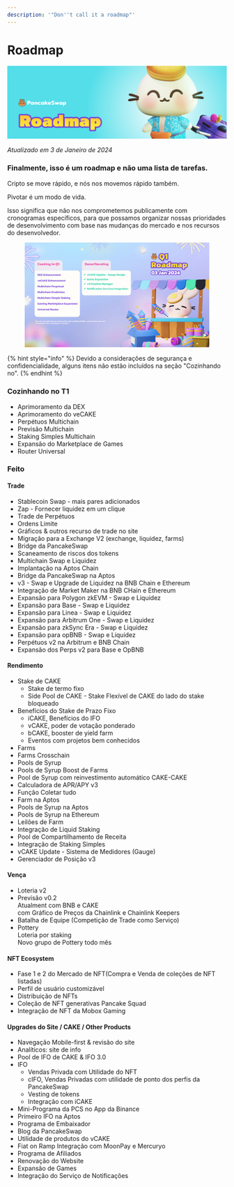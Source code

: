 ```yaml
---
description: '"Don''t call it a roadmap"'
---
```


# Roadmap

![](.gitbook/assets/roadmap-header.png)

_Atualizado em 3 de Janeiro de 2024_

### Finalmente, isso é um roadmap e não uma lista de tarefas.

Cripto se move rápido, e nós nos movemos rápido também.&#x20;

Pivotar é um modo de vida.&#x20;

Isso significa que não nos comprometemos publicamente com cronogramas específicos, para que possamos organizar nossas prioridades de desenvolvimento com base nas mudanças do mercado e nos recursos do desenvolvedor.

<figure><img src=".gitbook/assets/image (190) (1).png" alt=""><figcaption></figcaption></figure>

{% hint style="info" %}
Devido a considerações de segurança e confidencialidade, alguns itens não estão incluídos na seção "Cozinhando no".
{% endhint %}



### Cozinhando no T1

* Aprimoramento da DEX
* Aprimoramento do veCAKE
* Perpétuos Multichain
* Previsão Multichain
* Staking Simples Multichain
* Expansão do Marketplace de Games
* Router Universal



### Feito

#### Trade

* Stablecoin Swap - mais pares adicionados
* Zap - Fornecer liquidez em um clique
* Trade de Perpétuos
* Ordens Limite
* Gráficos & outros recurso de trade no site
* Migração para a Exchange V2 (exchange, liquidez, farms)
* Bridge da PancakeSwap
* Scaneamento de riscos dos tokens
* Multichain Swap e Liquidez
* Implantação na Aptos Chain
* Bridge da PancakeSwap na Aptos
* v3 - Swap e Upgrade de Liquidez na BNB Chain e Ethereum
* Integração de Market Maker na BNB CHain e Ethereum
* Expansão para Polygon zkEVM - Swap e Liquidez
* Expansão para Base - Swap e Liquidez
* Expansão para Linea - Swap e Liquidez
* Expansão para Arbitrum One - Swap e Liquidez
* Expansão para zkSync Era - Swap e Liquidez
* Expansão para opBNB - Swap e Liquidez
* Perpétuos v2 na Arbitrum e BNB Chain
* Expansão dos Perps v2 para Base e OpBNB

#### Rendimento

* Stake de CAKE&#x20;
  * Stake de termo fixo
  * Side Pool de CAKE - Stake Flexível de CAKE do lado do stake bloqueado
* Benefícios do Stake de Prazo Fixo&#x20;
  * iCAKE, Benefícios do IFO&#x20;
  * vCAKE, poder de votação ponderado
  * bCAKE, booster de yield farm
  * Eventos com projetos bem conhecidos
* Farms
* Farms Crosschain
* Pools de Syrup
* Pools de Syrup Boost de Farms
* Pool de Syrup com reinvestimento automático CAKE-CAKE&#x20;
* Calculadora de APR/APY v3
* Função Coletar tudo
* Farm na Aptos
* Pools de Syrup na Aptos
* Pools de Syrup na Ethereum
* Leilões de Farm
* Integração de Liquid Staking
* Pool de Compartilhamento de Receita
* Integração de Staking Simples
* vCAKE Update - Sistema de Medidores (Gauge)
* Gerenciador de Posição v3

#### Vença

* Loteria v2
* Previsão v0.2\
  Atualment com BNB e CAKE\
  com Gráfico de Preços da Chainlink e Chainlink Keepers
* Batalha de Equipe (Competição de Trade como Serviço)
* Pottery\
  Loteria por staking\
  Novo grupo de Pottery todo mês

#### NFT Ecosystem

* Fase 1 e 2 do Mercado de NFT(Compra e Venda de coleções de NFT listadas)
* Perfil de usuário customizável
* Distribuição de NFTs
* Coleção de NFT generativas Pancake Squad
* Integração de NFT da Mobox Gaming

#### Upgrades do Site / CAKE / Other Products

* Navegação Mobile-first & revisão do site
* Analíticos: site de info
* Pool de IFO de CAKE & IFO 3.0
* IFO
  * Vendas Privada com Utilidade do NFT&#x20;
  * cIFO, Vendas Privadas com utilidade de ponto dos perfis da PancakeSwap
  * Vesting de tokens
  * Integração com iCAKE
* Mini-Programa da PCS no App da Binance&#x20;
* Primeiro IFO na Aptos
* Programa de Embaixador
* Blog da PancakeSwap
* Utilidade de produtos do vCAKE&#x20;
* Fiat on Ramp Integração com MoonPay e Mercuryo
* Programa de Afiliados
* Renovação do Website
* Expansão de Games
* Integração do Serviço de Notificações
